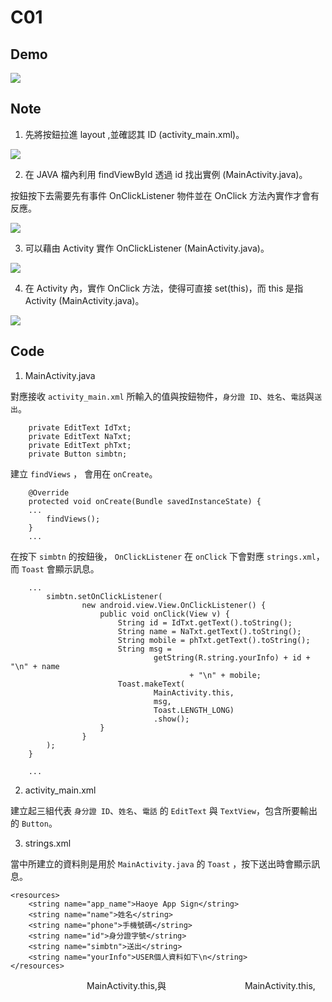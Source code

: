 # C01

## Demo

![](https://raw.githubusercontent.com/CodeMercs/ariod-ho-book/master/Code/C01/KHaoyeSignIn/PIC.PNG)

## Note
 
1. 先將按鈕拉進 layout ,並確認其 ID (activity_main.xml)。
 
![](https://raw.githubusercontent.com/CodeMercs/ariod-ho-book/master/images/C01-01.PNG)
 
2. 在 JAVA 檔內利用 findViewById 透過 id 找出實例 (MainActivity.java)。
 
按鈕按下去需要先有事件 OnClickListener 物件並在 OnClick 方法內實作才會有反應。
 
![](https://raw.githubusercontent.com/CodeMercs/ariod-ho-book/master/images/C01-02.PNG)
 

3. 可以藉由 Activity 實作 OnClickListener (MainActivity.java)。
 
![](https://raw.githubusercontent.com/CodeMercs/ariod-ho-book/master/images/C01-03.PNG)


4. 在 Activity 內，實作 OnClick 方法，使得可直接 set(this)，而 this 是指 Activity (MainActivity.java)。

![](https://raw.githubusercontent.com/CodeMercs/ariod-ho-book/master/images/C01-04.PNG)


## Code

1. MainActivity.java

對應接收 `activity_main.xml` 所輸入的值與按鈕物件，`身分證 ID`、`姓名`、`電話`與`送出`。

```
    private EditText IdTxt;
    private EditText NaTxt;
    private EditText phTxt;
    private Button simbtn;
```

建立 `findViews` ， 會用在 `onCreate`。

```    
    @Override
    protected void onCreate(Bundle savedInstanceState) {
    ...
        findViews();
    }
    ...
```


在按下 `simbtn` 的按鈕後， `OnClickListener` 在 `onClick` 下會對應 `strings.xml`，而 `Toast` 會顯示訊息。

```
    ...
        simbtn.setOnClickListener(
                new android.view.View.OnClickListener() {
                    public void onClick(View v) {
                        String id = IdTxt.getText().toString();
                        String name = NaTxt.getText().toString();
                        String mobile = phTxt.getText().toString();
                        String msg =
                                getString(R.string.yourInfo) + id + "\n" + name
                                        + "\n" + mobile;
                        Toast.makeText(
                                MainActivity.this,
                                msg,
                                Toast.LENGTH_LONG)
                                .show();
                    }
                }
        );
    }
    
    ...

```

2. activity_main.xml
 
建立起三組代表 `身分證 ID`、`姓名`、`電話` 的 `EditText` 與 `TextView`，包含所要輸出的 `Button`。


3. strings.xml

當中所建立的資料則是用於 `MainActivity.java` 的 `Toast` ，按下送出時會顯示訊息。

```
<resources>
    <string name="app_name">Haoye App Sign</string>
    <string name="name">姓名</string>
    <string name="phone">手機號碼</string>
    <string name="id">身分證字號</string>
    <string name="simbtn">送出</string>
    <string name="yourInfo">USER個人資料如下\n</string>
</resources>
```

                                MainActivity.this,與
                                MainActivity.this,
